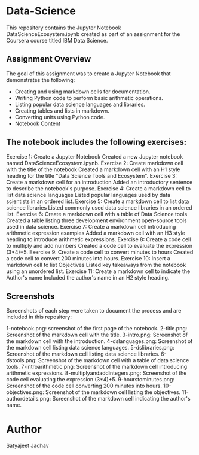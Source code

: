 # Data-Science
This repository contains the Jupyter Notebook DataScienceEcosystem.ipynb created as part of an assignment for the Coursera course titled IBM Data Science.

## Assignment Overview
The goal of this assignment was to create a Jupyter Notebook that demonstrates the following:

- Creating and using markdown cells for documentation.
- Writing Python code to perform basic arithmetic operations.
- Listing popular data science languages and libraries.
- Creating tables and lists in markdown.
- Converting units using Python code.
- Notebook Content

## The notebook includes the following exercises:
Exercise 1: Create a Jupyter Notebook
Created a new Jupyter notebook named DataScienceEcosystem.ipynb.
Exercise 2: Create markdown cell with the title of the notebook
Created a markdown cell with an H1 style heading for the title "Data Science Tools and Ecosystem".
Exercise 3: Create a markdown cell for an introduction
Added an introductory sentence to describe the notebook's purpose.
Exercise 4: Create a markdown cell to list data science languages
Listed popular languages used by data scientists in an ordered list.
Exercise 5: Create a markdown cell to list data science libraries
Listed commonly used data science libraries in an ordered list.
Exercise 6: Create a markdown cell with a table of Data Science tools
Created a table listing three development environment open-source tools used in data science.
Exercise 7: Create a markdown cell introducing arithmetic expression examples
Added a markdown cell with an H3 style heading to introduce arithmetic expressions.
Exercise 8: Create a code cell to multiply and add numbers
Created a code cell to evaluate the expression (3*4)+5.
Exercise 9: Create a code cell to convert minutes to hours
Created a code cell to convert 200 minutes into hours.
Exercise 10: Insert a markdown cell to list Objectives
Listed key takeaways from the notebook using an unordered list.
Exercise 11: Create a markdown cell to indicate the Author's name
Included the author's name in an H2 style heading.

## Screenshots
Screenshots of each step were taken to document the process and are included in this repository:

1-notebook.png: screenshot of the first page of the notebook.
2-title.png: Screenshot of the markdown cell with the title.
3-intro.png: Screenshot of the markdown cell with the introduction.
4-dslanguages.png: Screenshot of the markdown cell listing data science languages.
5-dslibraries.png: Screenshot of the markdown cell listing data science libraries.
6-dstools.png: Screenshot of the markdown cell with a table of data science tools.
7-introarithmetic.png: Screenshot of the markdown cell introducing arithmetic expressions.
8-multiplyandaddintegers.png: Screenshot of the code cell evaluating the expression (3*4)+5.
9-hourstominutes.png: Screenshot of the code cell converting 200 minutes into hours.
10-objectives.png: Screenshot of the markdown cell listing the objectives.
11-authordetails.png: Screenshot of the markdown cell indicating the author's name.

# Author
Satyajeet Jadhav

